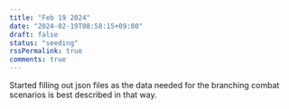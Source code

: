 ```yaml
---
title: "Feb 19 2024"
date: "2024-02-19T08:58:15+09:00"
draft: false
status: "seeding"
rssPermalink: true
comments: true
---
```


Started filling out json files as the data needed for the branching combat scenarios is best described in that way.